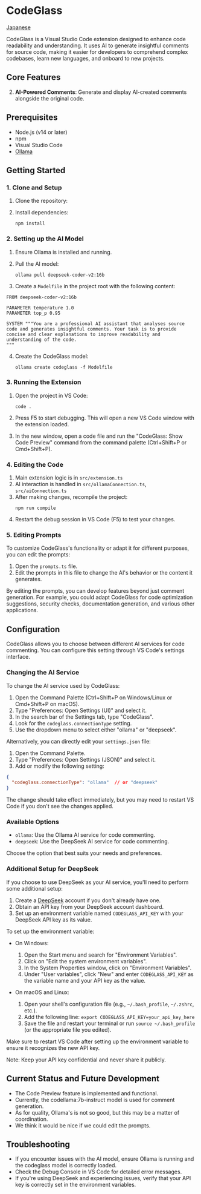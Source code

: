 # CodeGlass

[Japanese](README.ja.md)

CodeGlass is a Visual Studio Code extension designed to enhance code readability and understanding. It uses AI to generate insightful comments for source code, making it easier for developers to comprehend complex codebases, learn new languages, and onboard to new projects.

## Core Features

2. **AI-Powered Comments**: Generate and display AI-created comments alongside the original code.

## Prerequisites

- Node.js (v14 or later)
- npm
- Visual Studio Code
- [Ollama](https://ollama.ai/)

## Getting Started

### 1. Clone and Setup

1. Clone the repository:

2. Install dependencies:
   ```
   npm install
   ```

### 2. Setting up the AI Model

1. Ensure Ollama is installed and running.

2. Pull the AI model:

   ```
   ollama pull deepseek-coder-v2:16b
   ```

3. Create a `Modelfile` in the project root with the following content:

```
FROM deepseek-coder-v2:16b

PARAMETER temperature 1.0
PARAMETER top_p 0.95

SYSTEM """You are a professional AI assistant that analyses source code and generates insightful comments. Your task is to provide concise and clear explanations to improve readability and understanding of the code. 
"""
```

4. Create the CodeGlass model:
   ```
   ollama create codeglass -f Modelfile
   ```

### 3. Running the Extension

1. Open the project in VS Code:
   ```
   code .
   ```

2. Press F5 to start debugging. This will open a new VS Code window with the extension loaded.

3. In the new window, open a code file and run the "CodeGlass: Show Code Preview" command from the command palette (Ctrl+Shift+P or Cmd+Shift+P).

### 4. Editing the Code

1. Main extension logic is in `src/extension.ts`
2. AI interaction is handled in `src/ollamaConnection.ts`, `src/aiConnection.ts`
3. After making changes, recompile the project:
   ```
   npm run compile
   ```
4. Restart the debug session in VS Code (F5) to test your changes.

### 5. Editing Prompts

To customize CodeGlass's functionality or adapt it for different purposes, you can edit the prompts:

1. Open the `prompts.ts` file.
2. Edit the prompts in this file to change the AI's behavior or the content it generates.

By editing the prompts, you can develop features beyond just comment generation. For example, you could adapt CodeGlass for code optimization suggestions, security checks, documentation generation, and various other applications.

## Configuration

CodeGlass allows you to choose between different AI services for code commenting. You can configure this setting through VS Code's settings interface.

### Changing the AI Service

To change the AI service used by CodeGlass:

1. Open the Command Palette (Ctrl+Shift+P on Windows/Linux or Cmd+Shift+P on macOS).
2. Type "Preferences: Open Settings (UI)" and select it.
3. In the search bar of the Settings tab, type "CodeGlass".
4. Look for the `codeglass.connectionType` setting.
5. Use the dropdown menu to select either "ollama" or "deepseek".

Alternatively, you can directly edit your `settings.json` file:

1. Open the Command Palette.
2. Type "Preferences: Open Settings (JSON)" and select it.
3. Add or modify the following setting:

```json
{
  "codeglass.connectionType": "ollama"  // or "deepseek"
}
```

The change should take effect immediately, but you may need to restart VS Code if you don't see the changes applied.

### Available Options

- `ollama`: Use the Ollama AI service for code commenting.
- `deepseek`: Use the DeepSeek AI service for code commenting.

Choose the option that best suits your needs and preferences.

### Additional Setup for DeepSeek

If you choose to use DeepSeek as your AI service, you'll need to perform some additional setup:

1. Create a [DeepSeek](https://www.deepseek.com/) account if you don't already have one.
2. Obtain an API key from your DeepSeek account dashboard.
3. Set up an environment variable named `CODEGLASS_API_KEY` with your DeepSeek API key as its value.

To set up the environment variable:

- On Windows:
    1. Open the Start menu and search for "Environment Variables".
    2. Click on "Edit the system environment variables".
    3. In the System Properties window, click on "Environment Variables".
    4. Under "User variables", click "New" and enter `CODEGLASS_API_KEY` as the variable name and your API key as the value.

- On macOS and Linux:
    1. Open your shell's configuration file (e.g., `~/.bash_profile`, `~/.zshrc`, etc.).
    2. Add the following line: `export CODEGLASS_API_KEY=your_api_key_here`
    3. Save the file and restart your terminal or run `source ~/.bash_profile` (or the appropriate file you edited).

Make sure to restart VS Code after setting up the environment variable to ensure it recognizes the new API key.

Note: Keep your API key confidential and never share it publicly.

## Current Status and Future Development

- The Code Preview feature is implemented and functional.
- Currently, the codellama:7b-instruct model is used for comment generation.
- As for quality, Ollama's is not so good, but this may be a matter of coordination.
- We think it would be nice if we could edit the prompts.

## Troubleshooting

- If you encounter issues with the AI model, ensure Ollama is running and the codeglass model is correctly loaded.
- Check the Debug Console in VS Code for detailed error messages.
- If you're using DeepSeek and experiencing issues, verify that your API key is correctly set in the environment variables.
